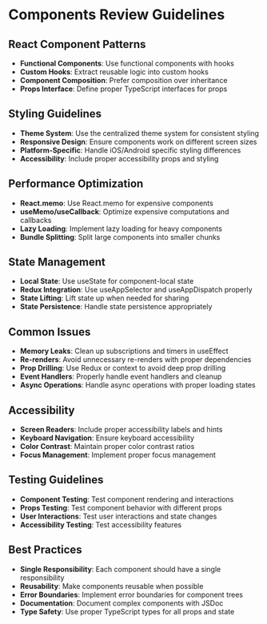 # Components Review Guidelines

## React Component Patterns

- **Functional Components**: Use functional components with hooks
- **Custom Hooks**: Extract reusable logic into custom hooks
- **Component Composition**: Prefer composition over inheritance
- **Props Interface**: Define proper TypeScript interfaces for props

## Styling Guidelines

- **Theme System**: Use the centralized theme system for consistent styling
- **Responsive Design**: Ensure components work on different screen sizes
- **Platform-Specific**: Handle iOS/Android specific styling differences
- **Accessibility**: Include proper accessibility props and styling

## Performance Optimization

- **React.memo**: Use React.memo for expensive components
- **useMemo/useCallback**: Optimize expensive computations and callbacks
- **Lazy Loading**: Implement lazy loading for heavy components
- **Bundle Splitting**: Split large components into smaller chunks

## State Management

- **Local State**: Use useState for component-local state
- **Redux Integration**: Use useAppSelector and useAppDispatch properly
- **State Lifting**: Lift state up when needed for sharing
- **State Persistence**: Handle state persistence appropriately

## Common Issues

- **Memory Leaks**: Clean up subscriptions and timers in useEffect
- **Re-renders**: Avoid unnecessary re-renders with proper dependencies
- **Prop Drilling**: Use Redux or context to avoid deep prop drilling
- **Event Handlers**: Properly handle event handlers and cleanup
- **Async Operations**: Handle async operations with proper loading states

## Accessibility

- **Screen Readers**: Include proper accessibility labels and hints
- **Keyboard Navigation**: Ensure keyboard accessibility
- **Color Contrast**: Maintain proper color contrast ratios
- **Focus Management**: Implement proper focus management

## Testing Guidelines

- **Component Testing**: Test component rendering and interactions
- **Props Testing**: Test component behavior with different props
- **User Interactions**: Test user interactions and state changes
- **Accessibility Testing**: Test accessibility features

## Best Practices

- **Single Responsibility**: Each component should have a single responsibility
- **Reusability**: Make components reusable when possible
- **Error Boundaries**: Implement error boundaries for component trees
- **Documentation**: Document complex components with JSDoc
- **Type Safety**: Use proper TypeScript types for all props and state
